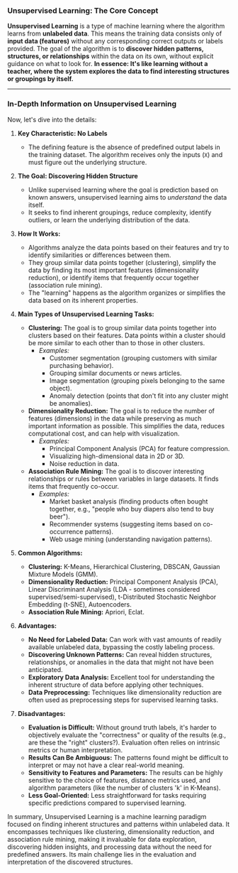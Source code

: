 ### Unsupervised Learning: The Core Concept

**Unsupervised Learning** is a type of machine learning where the algorithm learns from **unlabeled data**. This means the training data consists only of **input data (features)** without any corresponding correct outputs or labels provided. The goal of the algorithm is to **discover hidden patterns, structures, or relationships** within the data on its own, without explicit guidance on what to look for. **In essence: It's like learning without a teacher, where the system explores the data to find interesting structures or groupings by itself.**

---

### In-Depth Information on Unsupervised Learning

Now, let's dive into the details:

1.  **Key Characteristic: No Labels**
    *   The defining feature is the absence of predefined output labels in the training dataset. The algorithm receives only the inputs (`X`) and must figure out the underlying structure.

2.  **The Goal: Discovering Hidden Structure**
    *   Unlike supervised learning where the goal is prediction based on known answers, unsupervised learning aims to *understand* the data itself.
    *   It seeks to find inherent groupings, reduce complexity, identify outliers, or learn the underlying distribution of the data.

3.  **How It Works:**
    *   Algorithms analyze the data points based on their features and try to identify similarities or differences between them.
    *   They group similar data points together (clustering), simplify the data by finding its most important features (dimensionality reduction), or identify items that frequently occur together (association rule mining).
    *   The "learning" happens as the algorithm organizes or simplifies the data based on its inherent properties.

4.  **Main Types of Unsupervised Learning Tasks:**
    *   **Clustering:** The goal is to group similar data points together into clusters based on their features. Data points within a cluster should be more similar to each other than to those in other clusters.
        *   *Examples:*
            *   Customer segmentation (grouping customers with similar purchasing behavior).
            *   Grouping similar documents or news articles.
            *   Image segmentation (grouping pixels belonging to the same object).
            *   Anomaly detection (points that don't fit into any cluster might be anomalies).
    *   **Dimensionality Reduction:** The goal is to reduce the number of features (dimensions) in the data while preserving as much important information as possible. This simplifies the data, reduces computational cost, and can help with visualization.
        *   *Examples:*
            *   Principal Component Analysis (PCA) for feature compression.
            *   Visualizing high-dimensional data in 2D or 3D.
            *   Noise reduction in data.
    *   **Association Rule Mining:** The goal is to discover interesting relationships or rules between variables in large datasets. It finds items that frequently co-occur.
        *   *Examples:*
            *   Market basket analysis (finding products often bought together, e.g., "people who buy diapers also tend to buy beer").
            *   Recommender systems (suggesting items based on co-occurrence patterns).
            *   Web usage mining (understanding navigation patterns).

5.  **Common Algorithms:**
    *   **Clustering:** K-Means, Hierarchical Clustering, DBSCAN, Gaussian Mixture Models (GMM).
    *   **Dimensionality Reduction:** Principal Component Analysis (PCA), Linear Discriminant Analysis (LDA - sometimes considered supervised/semi-supervised), t-Distributed Stochastic Neighbor Embedding (t-SNE), Autoencoders.
    *   **Association Rule Mining:** Apriori, Eclat.

6.  **Advantages:**
    *   **No Need for Labeled Data:** Can work with vast amounts of readily available unlabeled data, bypassing the costly labeling process.
    *   **Discovering Unknown Patterns:** Can reveal hidden structures, relationships, or anomalies in the data that might not have been anticipated.
    *   **Exploratory Data Analysis:** Excellent tool for understanding the inherent structure of data before applying other techniques.
    *   **Data Preprocessing:** Techniques like dimensionality reduction are often used as preprocessing steps for supervised learning tasks.

7.  **Disadvantages:**
    *   **Evaluation is Difficult:** Without ground truth labels, it's harder to objectively evaluate the "correctness" or quality of the results (e.g., are these the "right" clusters?). Evaluation often relies on intrinsic metrics or human interpretation.
    *   **Results Can Be Ambiguous:** The patterns found might be difficult to interpret or may not have a clear real-world meaning.
    *   **Sensitivity to Features and Parameters:** The results can be highly sensitive to the choice of features, distance metrics used, and algorithm parameters (like the number of clusters 'k' in K-Means).
    *   **Less Goal-Oriented:** Less straightforward for tasks requiring specific predictions compared to supervised learning.

In summary, Unsupervised Learning is a machine learning paradigm focused on finding inherent structures and patterns within unlabeled data. It encompasses techniques like clustering, dimensionality reduction, and association rule mining, making it invaluable for data exploration, discovering hidden insights, and processing data without the need for predefined answers. Its main challenge lies in the evaluation and interpretation of the discovered structures.